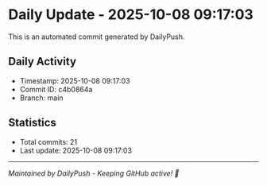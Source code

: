 # Daily Update - 2025-10-08 09:17:03

This is an automated commit generated by DailyPush.

## Daily Activity
- Timestamp: 2025-10-08 09:17:03
- Commit ID: c4b0864a
- Branch: main

## Statistics
- Total commits: 21
- Last update: 2025-10-08 09:17:03

---
*Maintained by DailyPush - Keeping GitHub active! 🚀*
